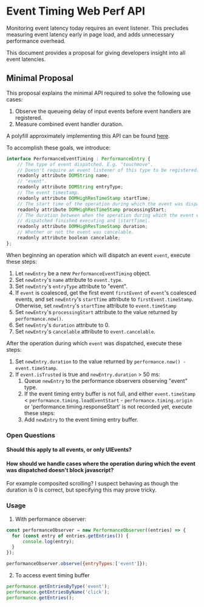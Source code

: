 # Event Timing Web Perf API

Monitoring event latency today requires an event listener. This precludes measuring event latency early in page load, and adds unnecessary performance overhead.

This document provides a proposal for giving developers insight into all event latencies.

## Minimal Proposal

This proposal explains the minimal API required to solve the following use cases:

1.  Observe the queueing delay of input events before event handlers are registered.
2.  Measure combined event handler duration.

A polyfill approximately implementing this API can be found [here](https://github.com/tdresser/input-latency-web-perf-polyfill/tree/gh-pages).

To accomplish these goals, we introduce:

```js
interface PerformanceEventTiming : PerformanceEntry {
    // The type of event dispatched. E.g. "touchmove".
    // Doesn't require an event listener of this type to be registered.
    readonly attribute DOMString name;
    // "event".
    readonly attribute DOMString entryType;
    // The event timestamp.
    readonly attribute DOMHighResTimeStamp startTime;
    // The start time of the operation during which the event was dispatched.
    readonly attribute DOMHighResTimeStamp processingStart;
    // The duration between when the operation during which the event was
    // dispatched finished executing and |startTime|.
    readonly attribute DOMHighResTimeStamp duration;
    // Whether or not the event was cancelable.
    readonly attribute boolean cancelable;
};
```

When beginning an operation which will dispatch an event `event`, execute these steps:
 1.  Let `newEntry` be a new `PerformanceEventTiming` object.
 1.  Set `newEntry`'s `name` attribute to `event.type`.
 1.  Set `newEntry`'s `entryType` attribute to "event".
 1.  If `event` is coalesced, get the first event `firstEvent` of `event`'s coalesced events, and set `newEntry`'s `startTime` attribute to `firstEvent.timeStamp`. Otherwise, set `newEntry`'s `startTime` attribute to `event.timeStamp`
 1.  Set `newEntry`'s `processingStart` attribute to the value returned by `performance.now()`.
 1.  Set `newEntry`'s `duration` attribute to 0.
 1.  Set `newEntry`'s `cancelable` attribute to `event.cancelable`.

After the operation during which `event` was dispatched, execute these steps:
 1.  Set `newEntry.duration` to the value returned by `performance.now() - event.timeStamp`.
 1.  If `event.isTrusted` is true and `newEntry.duration` > 50 ms:
     1.   Queue `newEntry` to the performance observers observing "event" type.
     1.   If the event timing entry buffer is not full, and either `event.timeStamp` < `performance.timing.loadEventStart` - `performance.timing.origin` or 'performance.timing.responseStart' is not recorded yet, execute these steps:
        1.   Add `newEntry` to the event timing entry buffer.

### Open Questions

#### Should this apply to all events, or only UIEvents?

#### How should we handle cases where the operation during which the event was dispatched doesn't block javascript?

For example composited scrolling? I suspect behaving as though the duration is 0 is correct, but specifying this may prove tricky.


### Usage
1. With performance observer:
```javascript
const performanceObserver = new PerformanceObserver((entries) => {
  for (const entry of entries.getEntries()) {
      console.log(entry);
  }
});

performanceObserver.observe({entryTypes:['event']});
```

2. To access event timing buffer
```javascript
performance.getEntriesByType('event');
performance.getEntriesByName('click');
performance.getEntries();
```